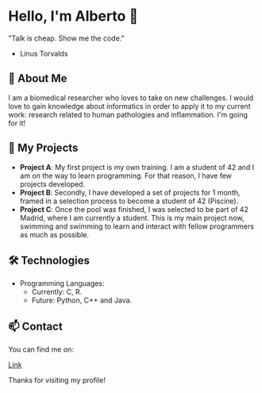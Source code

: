 # Hello, I'm Alberto 👋

"Talk is cheap. Show me the code."
- Linus Torvalds

## 🌱 About Me

I am a biomedical researcher who loves to take on new challenges. I would love to gain knowledge about informatics in order to apply it to my current work: research related to human pathologies and inflammation. I'm going for it!

## 🚀 My Projects

- **Project A**: My first project is my own training. I am a student of 42 and I am on the way to learn programming. For that reason, I have few projects developed.
- **Project B**: Secondly, I have developed a set of projects for 1 month, framed in a selection process to become a student of 42 (Piscine).
- **Project C**: Once the pool was finished, I was selected to be part of 42 Madrid, where I am currently a student. This is my main project now, swimming and swimming to learn and interact with fellow programmers as much as possible.

## 🛠 Technologies

- Programming Languages:
     * Currently: C, R.
     * Future: Python, C++ and Java.

## 📫 Contact

You can find me on:

[Link]([https://ejemplo.com/](https://es.linkedin.com/in/bioalberto) "LinkedIn")

Thanks for visiting my profile!
